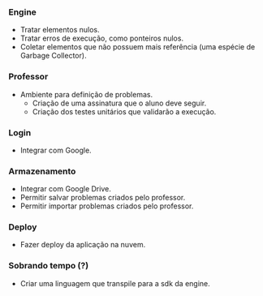### Engine

* Tratar elementos nulos.
* Tratar erros de execução, como ponteiros nulos.
* Coletar elementos que não possuem mais referência (uma espécie de Garbage Collector).

### Professor

* Ambiente para definição de problemas.
	- Criação de uma assinatura que o aluno deve seguir.
	- Criação dos testes unitários que validarão a execução.

### Login

* Integrar com Google.

### Armazenamento

* Integrar com Google Drive.
* Permitir salvar problemas criados pelo professor.
* Permitir importar problemas criados pelo professor.

### Deploy
* Fazer deploy da aplicação na nuvem.

### Sobrando tempo (?)
* Criar uma linguagem que transpile para a sdk da engine.

